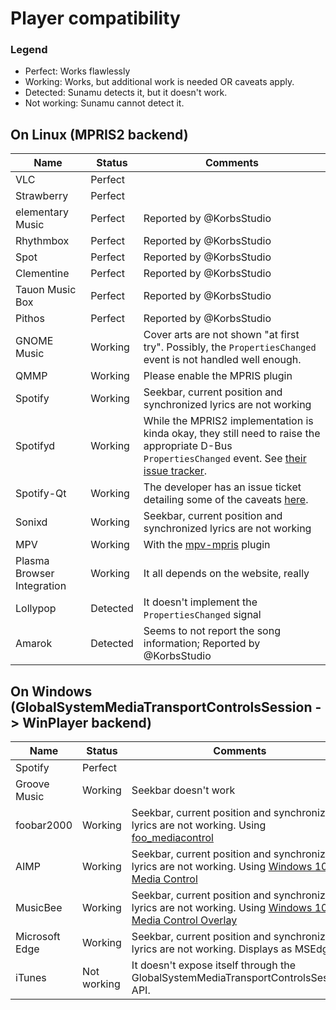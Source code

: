 # Player compatibility

### Legend
- Perfect: Works flawlessly
- Working: Works, but additional work is needed OR caveats apply.
- Detected: Sunamu detects it, but it doesn't work.
- Not working: Sunamu cannot detect it.

## On Linux (MPRIS2 backend)

|Name|Status|Comments|
|-|-|-|
|VLC|Perfect||
|Strawberry|Perfect||
|elementary Music|Perfect|Reported by @KorbsStudio|
|Rhythmbox|Perfect|Reported by @KorbsStudio|
|Spot|Perfect|Reported by @KorbsStudio|
|Clementine|Perfect|Reported by @KorbsStudio|
|Tauon Music Box|Perfect|Reported by @KorbsStudio|
|Pithos|Perfect|Reported by @KorbsStudio|
|GNOME Music|Working|Cover arts are not shown "at first try". Possibly, the `PropertiesChanged` event is not handled well enough.|
|QMMP|Working|Please enable the MPRIS plugin|
|Spotify|Working|Seekbar, current position and synchronized lyrics are not working|
|Spotifyd|Working|While the MPRIS2 implementation is kinda okay, they still need to raise the appropriate D-Bus `PropertiesChanged` event. See [their issue tracker](https://github.com/Spotifyd/spotifyd/issues/457).|
|Spotify-Qt|Working|The developer has an issue ticket detailing some of the caveats [here](https://github.com/kraxarn/spotify-qt/issues/4).
|Sonixd|Working|Seekbar, current position and synchronized lyrics are not working|
|MPV|Working|With the [mpv-mpris](https://github.com/hoyon/mpv-mpris) plugin|
|Plasma Browser Integration|Working|It all depends on the website, really|
|Lollypop|Detected|It doesn't implement the `PropertiesChanged` signal|
|Amarok|Detected|Seems to not report the song information; Reported by @KorbsStudio|

## On Windows (GlobalSystemMediaTransportControlsSession -> WinPlayer backend)

|Name|Status|Comments|
|-|-|-|
|Spotify|Perfect||
|Groove Music|Working|Seekbar doesn't work|
|foobar2000|Working|Seekbar, current position and synchronized lyrics are not working. Using [foo_mediacontrol](https://github.com/Hual/foo_mediacontrol)|
|AIMP|Working|Seekbar, current position and synchronized lyrics are not working. Using [Windows 10 Media Control](https://www.aimp.ru/?do=catalog&rec_id=1097)|
|MusicBee|Working|Seekbar, current position and synchronized lyrics are not working. Using [Windows 10 Media Control Overlay](https://getmusicbee.com/addons/plugins/98/windows-10-media-control-overlay/)|
|Microsoft Edge|Working|Seekbar, current position and synchronized lyrics are not working. Displays as MSEdge.|
|iTunes|Not working|It doesn't expose itself through the GlobalSystemMediaTransportControlsSession API.|